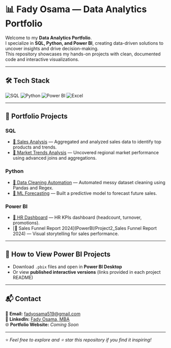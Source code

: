# 📊 Fady Osama — Data Analytics Portfolio

Welcome to my **Data Analytics Portfolio**.  
I specialize in **SQL, Python, and Power BI**, creating data-driven solutions to uncover insights and drive decision-making.  
This repository showcases my hands-on projects with clean, documented code and interactive visualizations.

---

## 🛠 Tech Stack
![SQL](https://img.shields.io/badge/SQL-336791?style=for-the-badge&logo=postgresql&logoColor=white)
![Python](https://img.shields.io/badge/Python-3776AB?style=for-the-badge&logo=python&logoColor=white)
![Power BI](https://img.shields.io/badge/Power%20BI-F2C811?style=for-the-badge)
![Excel](https://img.shields.io/badge/Excel-217346?style=for-the-badge)




---

## 📁 Portfolio Projects

### **SQL**
- [📂 Sales Analysis](SQL/Project1_SalesAnalysis) — Aggregated and analyzed sales data to identify top products and trends.
- [📂 Market Trends Analysis](SQL/Project2_MarketTrends) — Uncovered regional market performance using advanced joins and aggregations.

### **Python**
- [📂 Data Cleaning Automation](Python/Project1_DataCleaning) — Automated messy dataset cleaning using Pandas and Regex.
- [📂 ML Forecasting](Python/Project2_MLForecast) — Built a predictive model to forecast future sales.

### **Power BI**
- [📂 HR Dashboard](PowerBI/Project1_HRDashboard) — HR KPIs dashboard (headcount, turnover, promotions).
- [📂 Sales Funnel Report  2024](PowerBI/Project2_Sales Funnel Report  2024) — Visual storytelling for sales performance.

---

## 📌 How to View Power BI Projects
- Download `.pbix` files and open in **Power BI Desktop**
- Or view **published interactive versions** (links provided in each project README)

---

## 📬 Contact
📧 **Email:** fadyosama519@gmail.com  
💼 **LinkedIn:** [Fady Osama, MBA ](https://www.linkedin.com/in/fady-osama-data-analyst/)  
🌐 **Portfolio Website:** *Coming Soon*

---
⭐ *Feel free to explore and ⭐ star this repository if you find it inspiring!*
